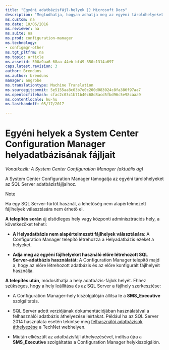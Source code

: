```yaml
---
title: "Egyéni adatbázisfájl-helyek |} Microsoft Docs"
description: "Megtudhatja, hogyan adhatja meg az egyéni tárolóhelyeket az SQL Server adatbázisfájljaihoz."
ms.custom: na
ms.date: 10/06/2016
ms.reviewer: na
ms.suite: na
ms.prod: configuration-manager
ms.technology:
- configmgr-other
ms.tgt_pltfrm: na
ms.topic: article
ms.assetid: 500a9aa6-68aa-44eb-bf49-350c1314a697
caps.latest.revision: 3
author: Brenduns
ms.author: brenduns
manager: angrobe
ms.translationtype: Machine Translation
ms.sourcegitcommit: 5e5155aa8c03b7e0c200d083024c8fa386f97aa7
ms.openlocfilehash: cfac2c03c1b71b40c68d8acd5fbd96c5e98caaa9
ms.contentlocale: hu-hu
ms.lasthandoff: 05/17/2017

---
```

# <a name="custom-locations-for-system-center-configuration-manager-site-database-files"></a>Egyéni helyek a System Center Configuration Manager helyadatbázisának fájljait

*Vonatkozik: A System Center Configuration Manager (aktuális ág)*

 A System Center Configuration Manager támogatja az egyéni tárolóhelyeket az SQL Server adatbázisfájljaihoz.  

> [!NOTE]  
>  Ha egy SQL Server-fürtöt használ, a lehetőség nem alapértelmezett fájlhelyek választására nem érhető el.  

 **A telepítés során** új elsődleges hely vagy központi adminisztrációs hely, a következőket teheti:  

-   **A Helyadatbázis nem alapértelmezett fájlhelyek választására**: A Configuration Manager telepítő létrehozza a Helyadatbázis ezeket a helyeket.  

-   **Adja meg az egyéni fájlhelyeket használó előre létrehozott SQL Server-adatbázis használatát**:  A Configuration Manager telepítő majd a, hogy az előre létrehozott adatbázis és az előre konfigurált fájlhelyeit használja.  

**A telepítés után**, módosíthatja a hely adatbázis-fájlok helyét. Ehhez szükséges, hogy a hely leállítása és az SQL Server a fájlhely szerkesztése:  

-   A Configuration Manager-hely kiszolgálóján állítsa le a **SMS_Executive** szolgáltatás.  

-   SQL Server adott verziójának dokumentációjában használatával a felhasználói adatbázis áthelyezése leírtakat. Például ha az SQL Server 2014 használata esetén tekintse meg [felhasználói adatbázisok áthelyezése](https://technet.microsoft.com/library/ms345483\(v=sql.120\).aspx) a TechNet webhelyen.  

-   Miután elkészült az adatbázisfájl áthelyezésével, indítsa újra a **SMS_Executive** szolgáltatás a Configuration Manager helykiszolgálón.  

